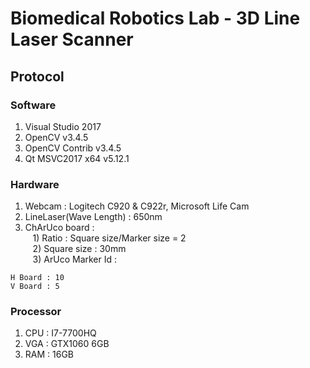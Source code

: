 # Biomedical Robotics Lab - 3D Line Laser Scanner

## Protocol
### Software
1. Visual Studio 2017
2. OpenCV v3.4.5
3. OpenCV Contrib v3.4.5
4. Qt MSVC2017 x64 v5.12.1

### Hardware  
1. Webcam : Logitech C920 & C922r, Microsoft Life Cam
2. LineLaser(Wave Length) : 650nm
3. ChArUco board :  
&nbsp;&nbsp; 1) Ratio : Square size/Marker size = 2  
&nbsp;&nbsp; 2) Square size : 30mm  
&nbsp;&nbsp; 3) ArUco Marker Id :  
```
H Board : 10
V Board : 5
```

### Processor
1. CPU : I7-7700HQ
2. VGA : GTX1060 6GB
3. RAM : 16GB
